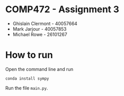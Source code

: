 # COMP472 - Assignment 3
- Ghislain Clermont - 40057664
- Mark Jarjour - 40057853
- Michael Rowe - 26101267

# How to run
Open the command line and run

    conda install sympy

Run the file `main.py`.
